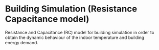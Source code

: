 # Building Simulation (Resistance Capacitance model)
Resistance and Capacitance (RC) model for building simulation in order to obtain the dynamic behaviour of the indoor temperature and building energy demand. 
